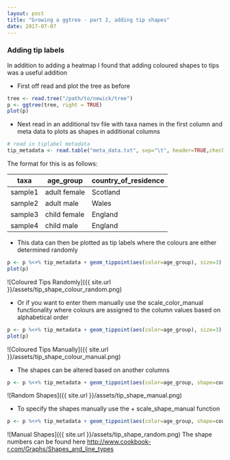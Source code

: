 ```yaml
---
layout: post
title: "Growing a ggtree - part 2, adding tip shapes"
date: 2017-07-07
---
```

### Adding tip labels

In addition to adding a heatmap I found that adding coloured shapes to tips was a useful addition

  - First off read and plot the tree as before
  ```R
  tree <- read.tree("/path/to/newick/tree")
  p <- ggtree(tree, right = TRUE)
  plot(p)
  ```
  - Next read in an additional tsv file with taxa names in the first column and meta data to plots as shapes in additional columns
  ```R
  # read in tiplabel metadata
  tip_metadata <- read.table("meta_data.txt", sep="\t", header=TRUE,check.names=FALSE, stringsAsFactor=F)
  ```
  The format for this is as follows:
  
  |taxa|age_group|country_of_residence|
  |----|---------|--------------------|
  |sample1|adult female|Scotland|
  |sample2|adult male|Wales|
  |sample3|child female|England|
  |sample4|child male|England|
  
  - This data can then be plotted as tip labels where the colours are either determined randomly
  ```R
  p <- p %<+% tip_metadata + geom_tippoint(aes(color=age_group), size=3)
  plot(p)
  ```
  ![Coloured Tips Randomly]({{ site.url }}/assets/tip_shape_colour_random.png)

  - Or if you want to enter them manually use the scale_color_manual functionality where colours are assigned to the column values based on alphabetical order
  ```R
  p <- p %<+% tip_metadata + geom_tippoint(aes(color=age_group), size=3) + scale_color_manual(values=c("red", "blue","green","grey"))
  plot(p)
  ```
  ![Coloured Tips Manually]({{ site.url }}/assets/tip_shape_colour_manual.png)
  - The shapes can be altered based on another columns
  ```R
  p <- p %<+% tip_metadata + geom_tippoint(aes(color=age_group, shape=country_of_residence), size=3) + scale_color_manual(values=c("red", "blue","green","grey"))
  ```
  ![Random Shapes]({{ site.url }}/assets/tip_shape_manual.png)
  - To specify the shapes manually use the + scale_shape_manual function
  ```R
  p <- p %<+% tip_metadata + geom_tippoint(aes(color=age_group, shape=country_of_residence), size=3) + scale_color_manual(values=c("red", "blue","green","grey")) + scale_shape_manual(values=c(1,2,3))
  ```
  ![Manual Shapes]({{ site.url }}/assets/tip_shape_random.png)
  The shape numbers can be found here http://www.cookbook-r.com/Graphs/Shapes_and_line_types

